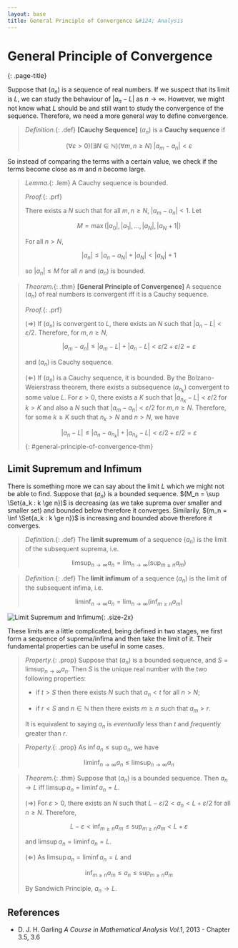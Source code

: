 ```yaml
---
layout: base
title: General Principle of Convergence &#124; Analysis
---
```


# General Principle of Convergence
{: .page-title}

Suppose that $(a_n)$ is a sequence of real numbers. If we suspect that its limit is $L$, we can study the behaviour of $\vert a_n - L \vert$ as $n \to \infty$.
However, we might not know what $L$ should be and still want to study the convergence of the sequence.
Therefore, we need a more general way to define convergence.

> *Definition.*{: .def}
> **[Cauchy Sequence]**
> $(a_n)$ is a **Cauchy sequence** if
>
> $$
  (\forall \varepsilon > 0)(\exists N \in \mathbb{N})(\forall m, n \ge N)\; |a_m - a_n| < \varepsilon
  $$

So instead of comparing the terms with a certain value, we check if the terms become close as $m$ and $n$ become large.

> *Lemma.*{: .lem}
> A Cauchy sequence is bounded.
>
> *Proof.*{: .prf}
>
> There exists a $N$ such that for all $m, n \ge N$, $\vert a_m - a_n \vert < 1$.
> Let
>
> $$
  M = \max(|a_0|, |a_1|, ..., |a_N|, |a_N + 1|)
  $$
>
> For all $n > N$,
>
> $$
  |a_n| \le |a_n - a_N| + |a_N| < |a_N| + 1
  $$
>
> so $\vert a_n \vert \le M$ for all $n$ and $(a_n)$ is bounded.

> *Theorem.*{: .thm}
> **[General Principle of Convergence]**
> A sequence $(a_n)$ of real numbers is convergent iff it is a Cauchy sequence.
>
> *Proof.*{: .prf}
>
> ($\Rightarrow$) If $(a_n)$ is convergent to $L$, there exists an $N$ such that $\vert a_n - L \vert < \varepsilon / 2$.
> Therefore, for $m, n \ge N$,
>
> $$
  |a_m - a_n| \le |a_m - L| + |a_n - L| < \varepsilon / 2 + \varepsilon / 2 = \varepsilon
  $$
>
> and $(a_n)$ is Cauchy sequence.
>
> ($\Leftarrow$) If $(a_n)$ is a Cauchy sequence, it is bounded.
> By the Bolzano-Weierstrass theorem, there exists a subsequence $(a_{n_k})$ convergent to some value $L$.
> For $\varepsilon > 0$, there exists a $K$ such that $\vert a_{n_K} - L \vert < \varepsilon / 2$ for $k > K$ and also a $N$ such that $\vert a_m - a_n \vert < \varepsilon / 2$ for $m, n \ge N$.
> Therefore, for some $k \ge K$ such that $n_k > N$ and $n > N$, we have
>
> $$
  |a_n - L| \le |a_n - a_{n_k}| + |a_{n_k} - L| < \varepsilon / 2 + \varepsilon / 2 = \varepsilon
  $$
{: #general-principle-of-convergence-thm}

## Limit Supremum and Infimum

There is something more we can say about the limit $L$ which we might not be able to find.
Suppose that $(a_n)$ is a bounded sequence.
$(M_n = \sup \Set{a_k : k \ge n})$ is decreasing (as we take suprema over smaller and smaller set) and bounded below therefore it converges.
Similarily, $(m_n = \inf \Set{a_k : k \ge n})$ is increasing and bounded above therefore it converges.

> *Definition.*{: .def}
> The **limit supremum** of a sequence $(a_n)$ is the limit of the subsequent suprema, i.e.
>
> $$
  \limsup_{n \to \infty} a_n = \lim_{n \to \infty} \left( \sup_{m \ge n} a_m \right)
  $$

> *Definition.*{: .def}
> The **limit infimum** of a sequence $(a_n)$ is the limit of the subsequent infima, i.e.
>
> $$
  \liminf_{n \to \infty} a_n = \lim_{n \to \infty} \left( \inf_{m \ge n} a_m \right)
  $$

![Limit Supremum and Infimum](https://upload.wikimedia.org/wikipedia/commons/d/d9/Lim_sup_example_5.png){: .size-2x}

These limits are a little complicated, being defined in two stages, we first form a sequence of suprema/infima and then take the limit of it.
Their fundamental properties can be useful in some cases.

> *Property.*{: .prop}
> Suppose that $(a_n)$ is a bounded sequence, and $S = \limsup_{n \to \infty} a_n$.
> Then $S$ is the unique real number with the two following properties:
>
> + if $t > S$ then there exists $N$ such that $a_n < t$ for all $n > N$;
>
> + if $r < S$ and $n \in \mathbb{N}$ then there exists $m \ge n$ such that $a_m > r$.
>
> It is equivalent to saying $a_n$ is _eventually_ less than $t$ and _frequently_ greater than $r$.

> *Property.*{: .prop}
> As $\inf a_n \le \sup a_n$, we have
>
> $$
  \liminf_{n \to \infty} a_n \le \limsup_{n \to \infty} a_n
  $$

> *Theorem.*{: .thm}
> Suppose that $(a_n)$ is a bounded sequence. Then $a_n \to L$ iff $\limsup a_n = \liminf a_n = L$.
>
> ($\Rightarrow$) For $\varepsilon > 0$, there exists an $N$ such that $L - \varepsilon/2 < a_n < L + \varepsilon/2$ for all $n \ge N$.
> Therefore,
>
> $$
  L - \varepsilon < \inf_{m \ge n} a_m \le \sup_{m \ge n} a_m < L + \varepsilon
  $$
>
> and $\limsup a_n = \liminf a_n = L$.
>
> ($\Leftarrow$) As $\limsup a_n = \liminf a_n = L$ and
>
> $$
  \inf_{m \ge n} a_m \le a_n \le \sup_{m \ge n} a_m
  $$
>
> By Sandwich Principle, $a_n \to L$.

## References

* D. J. H. Garling _A Course in Mathematical Analysis Vol.1_, 2013 - Chapter 3.5, 3.6
